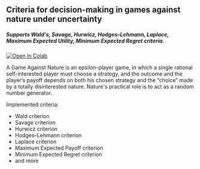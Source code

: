 ## Criteria for decision-making in games against nature under uncertainty

#####  Supports Wald's, Savage, Hurwicz, Hodges–Lehmann, Laplace, Maximum Expected Utility, Minimum Expected Regret criteria.

[![Open In Colab](https://colab.research.google.com/assets/colab-badge.svg)](https://colab.research.google.com/github/Cvtx/decision-makers/)

A Game Against Nature is an epsilon-player game, in which a single rational self-interested player must choose a strategy, and the outcome and the player’s payoff depends on both his chosen strategy and the “choice” made by a totally disinterested nature. Nature's practical role is to act as a random number generator.

Implemented criteria:
* Wald criterion
* Savage criterion
* Hurwicz criterion
* Hodges–Lehmann criterion
* Laplace criterion
* Maximum Expected Payoff criterion
* Minimum Expected Regret criterion
* and more
